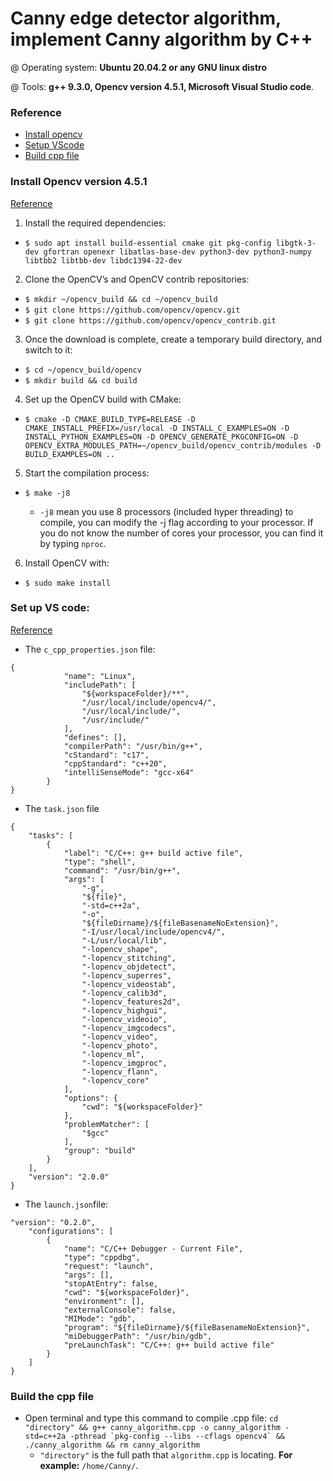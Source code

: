 # Canny edge detector algorithm, implement Canny algorithm by C++

@ Operating system: **Ubuntu 20.04.2 or any GNU linux distro**

@ Tools: **g++ 9.3.0, Opencv version 4.5.1, Microsoft Visual Studio code**.

### Reference
- [Install opencv](#Install-Opencv-version-451)
- [Setup VScode](#Set-up-VS-code)
- [Build cpp file](#Build-the-cpp-file)

### Install Opencv version 4.5.1
[Reference](#Reference)

01. Install the required dependencies:
+ `$ sudo apt install build-essential cmake git pkg-config libgtk-3-dev gfortran openexr libatlas-base-dev python3-dev python3-numpy libtbb2 libtbb-dev libdc1394-22-dev`

02. Clone the OpenCV’s and OpenCV contrib repositories:
+ `$ mkdir ~/opencv_build && cd ~/opencv_build`
+ `$ git clone https://github.com/opencv/opencv.git`
+ `$ git clone https://github.com/opencv/opencv_contrib.git`

03. Once the download is complete, create a temporary build directory, and
switch to it:
+ `$ cd ~/opencv_build/opencv`
+ `$ mkdir build && cd build`

04. Set up the OpenCV build with CMake:
+ `$ cmake -D CMAKE_BUILD_TYPE=RELEASE -D CMAKE_INSTALL_PREFIX=/usr/local -D INSTALL_C_EXAMPLES=ON -D INSTALL_PYTHON_EXAMPLES=ON -D OPENCV_GENERATE_PKGCONFIG=ON -D OPENCV_EXTRA_MODULES_PATH=~/opencv_build/opencv_contrib/modules -D BUILD_EXAMPLES=ON ..`

05. Start the compilation process:
+ `$ make -j8`

   + `-j8` mean you use 8 processors (included hyper threading) to compile, you can modify the -j flag according to your processor. If you do not know the
number of cores your processor, you can find it by typing `nproc`.

06. Install OpenCV with:
+ `$ sudo make install`

### Set up VS code:
[Reference](#Reference)

- The `c_cpp_properties.json` file:
```
{
            "name": "Linux",
            "includePath": [
                "${workspaceFolder}/**",
                "/usr/local/include/opencv4/",
                "/usr/local/include/",
                "/usr/include/"
            ],
            "defines": [],
            "compilerPath": "/usr/bin/g++",
            "cStandard": "c17",
            "cppStandard": "c++20",
            "intelliSenseMode": "gcc-x64"
        }
}
```


- The `task.json` file
```
{
    "tasks": [
        {
            "label": "C/C++: g++ build active file",
            "type": "shell",
            "command": "/usr/bin/g++",
            "args": [
                "-g",
                "${file}",
                "-std=c++2a",
                "-o",
                "${fileDirname}/${fileBasenameNoExtension}",
                "-I/usr/local/include/opencv4/",
                "-L/usr/local/lib",
                "-lopencv_shape",
                "-lopencv_stitching",
                "-lopencv_objdetect",
                "-lopencv_superres",
                "-lopencv_videostab",
                "-lopencv_calib3d",
                "-lopencv_features2d",
                "-lopencv_highgui",
                "-lopencv_videoio",
                "-lopencv_imgcodecs",
                "-lopencv_video",
                "-lopencv_photo",
                "-lopencv_ml",
                "-lopencv_imgproc",
                "-lopencv_flann",
                "-lopencv_core"
            ],
            "options": {
                "cwd": "${workspaceFolder}"
            },
            "problemMatcher": [
                "$gcc"
            ],
            "group": "build"
        }
    ],
    "version": "2.0.0"
}
```


- The `launch.json`file:
```
"version": "0.2.0",
    "configurations": [
        {
            "name": "C/C++ Debugger - Current File",
            "type": "cppdbg",
            "request": "launch",
            "args": [],
            "stopAtEntry": false,
            "cwd": "${workspaceFolder}",
            "environment": [],
            "externalConsole": false,
            "MIMode": "gdb",
            "program": "${fileDirname}/${fileBasenameNoExtension}",
            "miDebuggerPath": "/usr/bin/gdb",
            "preLaunchTask": "C/C++: g++ build active file"
        }
    ]
}
```

### Build the cpp file
- Open terminal and type this command to compile .cpp file: ```cd "directory" && g++ canny_algorithm.cpp -o canny_algorithm -std=c++2a -pthread `pkg-config --libs --cflags opencv4` && ./canny_algorithm && rm canny_algorithm```
  - `"directory"` is the full path that `algorithm.cpp` is locating. **For example:** `/home/Canny/`.



